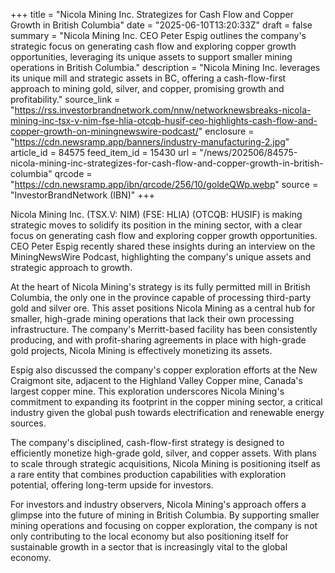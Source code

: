 +++
title = "Nicola Mining Inc. Strategizes for Cash Flow and Copper Growth in British Columbia"
date = "2025-06-10T13:20:33Z"
draft = false
summary = "Nicola Mining Inc. CEO Peter Espig outlines the company's strategic focus on generating cash flow and exploring copper growth opportunities, leveraging its unique assets to support smaller mining operations in British Columbia."
description = "Nicola Mining Inc. leverages its unique mill and strategic assets in BC, offering a cash-flow-first approach to mining gold, silver, and copper, promising growth and profitability."
source_link = "https://rss.investorbrandnetwork.com/nnw/networknewsbreaks-nicola-mining-inc-tsx-v-nim-fse-hlia-otcqb-husif-ceo-highlights-cash-flow-and-copper-growth-on-miningnewswire-podcast/"
enclosure = "https://cdn.newsramp.app/banners/industry-manufacturing-2.jpg"
article_id = 84575
feed_item_id = 15430
url = "/news/202506/84575-nicola-mining-inc-strategizes-for-cash-flow-and-copper-growth-in-british-columbia"
qrcode = "https://cdn.newsramp.app/ibn/qrcode/256/10/goldeQWp.webp"
source = "InvestorBrandNetwork (IBN)"
+++

<p>Nicola Mining Inc. (TSX.V: NIM) (FSE: HLIA) (OTCQB: HUSIF) is making strategic moves to solidify its position in the mining sector, with a clear focus on generating cash flow and exploring copper growth opportunities. CEO Peter Espig recently shared these insights during an interview on the MiningNewsWire Podcast, highlighting the company's unique assets and strategic approach to growth.</p><p>At the heart of Nicola Mining's strategy is its fully permitted mill in British Columbia, the only one in the province capable of processing third-party gold and silver ore. This asset positions Nicola Mining as a central hub for smaller, high-grade mining operations that lack their own processing infrastructure. The company's Merritt-based facility has been consistently producing, and with profit-sharing agreements in place with high-grade gold projects, Nicola Mining is effectively monetizing its assets.</p><p>Espig also discussed the company's copper exploration efforts at the New Craigmont site, adjacent to the Highland Valley Copper mine, Canada's largest copper mine. This exploration underscores Nicola Mining's commitment to expanding its footprint in the copper mining sector, a critical industry given the global push towards electrification and renewable energy sources.</p><p>The company's disciplined, cash-flow-first strategy is designed to efficiently monetize high-grade gold, silver, and copper assets. With plans to scale through strategic acquisitions, Nicola Mining is positioning itself as a rare entity that combines production capabilities with exploration potential, offering long-term upside for investors.</p><p>For investors and industry observers, Nicola Mining's approach offers a glimpse into the future of mining in British Columbia. By supporting smaller mining operations and focusing on copper exploration, the company is not only contributing to the local economy but also positioning itself for sustainable growth in a sector that is increasingly vital to the global economy.</p>
